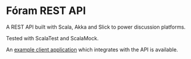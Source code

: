 # Fóram REST API

A REST API built with Scala, Akka and Slick to power discussion platforms. 

Tested with ScalaTest and ScalaMock.

An [example client application](https://github.com/gerhynes/foram-next-client) which integrates with the API is available.